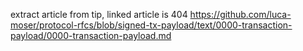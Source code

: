 extract article from tip, linked article is 404
https://github.com/luca-moser/protocol-rfcs/blob/signed-tx-payload/text/0000-transaction-payload/0000-transaction-payload.md